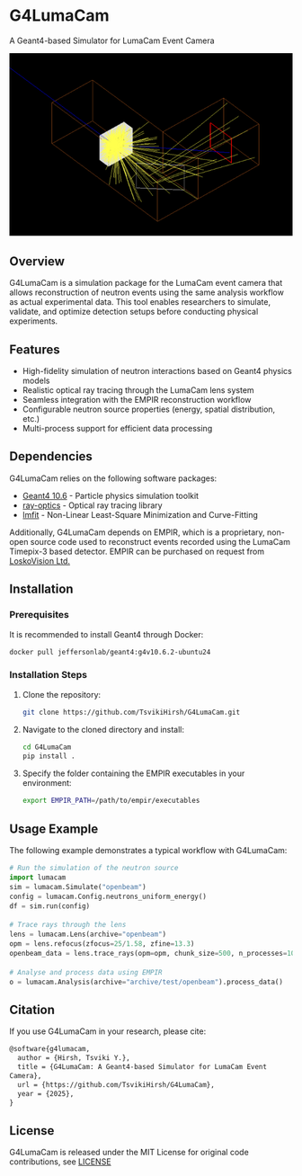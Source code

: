 # G4LumaCam

A Geant4-based Simulator for LumaCam Event Camera

![screenshot](notebooks/G4LumaCam.png)

## Overview

G4LumaCam is a simulation package for the LumaCam event camera that allows reconstruction of neutron events using the same analysis workflow as actual experimental data. This tool enables researchers to simulate, validate, and optimize detection setups before conducting physical experiments.

## Features

- High-fidelity simulation of neutron interactions based on Geant4 physics models
- Realistic optical ray tracing through the LumaCam lens system
- Seamless integration with the EMPIR reconstruction workflow
- Configurable neutron source properties (energy, spatial distribution, etc.)
- Multi-process support for efficient data processing

## Dependencies

G4LumaCam relies on the following software packages:

- [Geant4 10.6](https://geant4.web.cern.ch/) - Particle physics simulation toolkit
- [ray-optics](https://github.com/mjhoptics/ray-optics) - Optical ray tracing library
- [lmfit](https://lmfit.github.io/lmfit-py/) - Non-Linear Least-Square Minimization and Curve-Fitting

Additionally, G4LumaCam depends on EMPIR, which is a proprietary, non-open source code used to reconstruct events recorded using the LumaCam Timepix-3 based detector. EMPIR can be purchased on request from [LoskoVision Ltd.](https://amscins.com/product/chronos-series/neutron-imaging/)

## Installation

### Prerequisites

It is recommended to install Geant4 through Docker:

```bash
docker pull jeffersonlab/geant4:g4v10.6.2-ubuntu24
```

### Installation Steps

1. Clone the repository:
   ```bash
   git clone https://github.com/TsvikiHirsh/G4LumaCam.git
   ```

2. Navigate to the cloned directory and install:
   ```bash
   cd G4LumaCam
   pip install .
   ```

3. Specify the folder containing the EMPIR executables in your environment:
   ```bash
   export EMPIR_PATH=/path/to/empir/executables
   ```

## Usage Example

The following example demonstrates a typical workflow with G4LumaCam:

```python
# Run the simulation of the neutron source
import lumacam
sim = lumacam.Simulate("openbeam")
config = lumacam.Config.neutrons_uniform_energy()
df = sim.run(config)

# Trace rays through the lens
lens = lumacam.Lens(archive="openbeam")
opm = lens.refocus(zfocus=25/1.58, zfine=13.3)
openbeam_data = lens.trace_rays(opm=opm, chunk_size=500, n_processes=10)

# Analyse and process data using EMPIR
o = lumacam.Analysis(archive="archive/test/openbeam").process_data()
```

## Citation

If you use G4LumaCam in your research, please cite:

```
@software{g4lumacam,
  author = {Hirsh, Tsviki Y.},
  title = {G4LumaCam: A Geant4-based Simulator for LumaCam Event Camera},
  url = {https://github.com/TsvikiHirsh/G4LumaCam},
  year = {2025},
}
```

## License

G4LumaCam is released under the MIT License for original code contributions, see [LICENSE](LICENSE.md)
